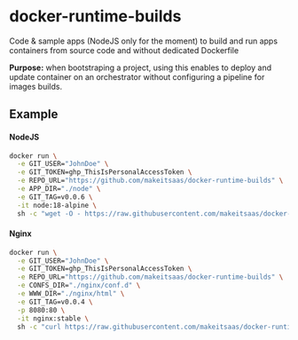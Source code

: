 # docker-runtime-builds

Code & sample apps (NodeJS only for the moment) to build and run apps containers from source code and without dedicated Dockerfile

**Purpose:** when bootstraping a project, using this enables to deploy and update container on an orchestrator without configuring a pipeline for images builds.

## Example

#### NodeJS

```bash
docker run \
  -e GIT_USER="JohnDoe" \
  -e GIT_TOKEN=ghp_ThisIsPersonalAccessToken \
  -e REPO_URL="https://github.com/makeitsaas/docker-runtime-builds" \
  -e APP_DIR="./node" \
  -e GIT_TAG=v0.0.6 \
  -it node:18-alpine \
  sh -c "wget -O - https://raw.githubusercontent.com/makeitsaas/docker-runtime-builds/main/init-node.sh | sh"
```

#### Nginx
```bash
docker run \
  -e GIT_USER="JohnDoe" \
  -e GIT_TOKEN=ghp_ThisIsPersonalAccessToken \
  -e REPO_URL="https://github.com/makeitsaas/docker-runtime-builds" \
  -e CONFS_DIR="./nginx/conf.d" \
  -e WWW_DIR="./nginx/html" \
  -e GIT_TAG=v0.0.4 \
  -p 8080:80 \
  -it nginx:stable \
  sh -c "curl https://raw.githubusercontent.com/makeitsaas/docker-runtime-builds/main/init-nginx.sh | sh"
```
